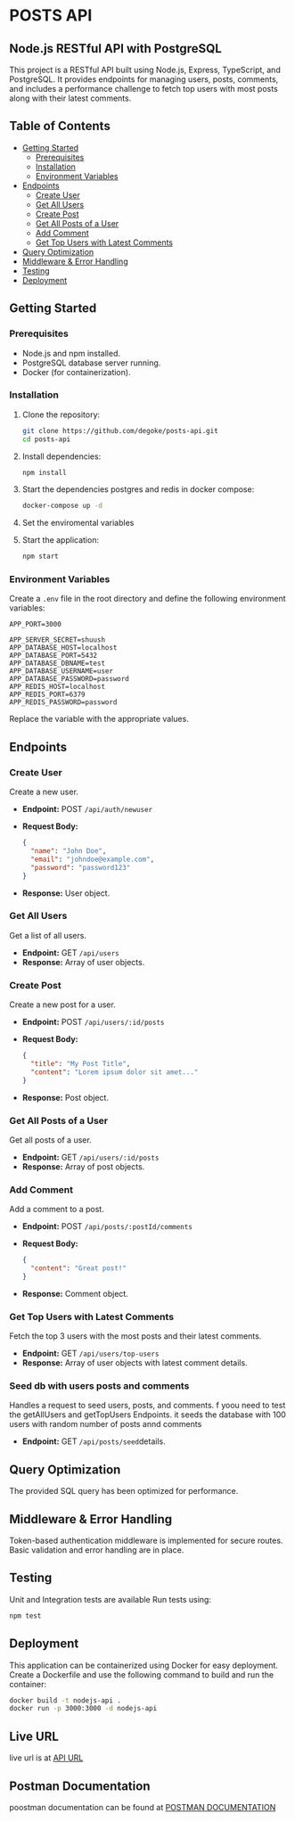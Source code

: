 # POSTS API

## Node.js RESTful API with PostgreSQL

This project is a RESTful API built using Node.js, Express, TypeScript, and PostgreSQL. It provides endpoints for managing users, posts, comments, and includes a performance challenge to fetch top users with most posts along with their latest comments.

## Table of Contents

- [Getting Started](#getting-started)
  - [Prerequisites](#prerequisites)
  - [Installation](#installation)
  - [Environment Variables](#environment-variables)
- [Endpoints](#endpoints)
  - [Create User](#create-user)
  - [Get All Users](#get-all-users)
  - [Create Post](#create-post)
  - [Get All Posts of a User](#get-all-posts-of-a-user)
  - [Add Comment](#add-comment)
  - [Get Top Users with Latest Comments](#get-top-users-with-latest-comments)
- [Query Optimization](#query-optimization)
- [Middleware & Error Handling](#middleware--error-handling)
- [Testing](#testing)
- [Deployment](#deployment)

## Getting Started

### Prerequisites

- Node.js and npm installed.
- PostgreSQL database server running.
- Docker (for containerization).

### Installation

1. Clone the repository:

   ```sh
   git clone https://github.com/degoke/posts-api.git
   cd posts-api
   ```

2. Install dependencies:

   ```sh
   npm install
   ```

3. Start the dependencies postgres and redis in docker compose:

   ```sh
   docker-compose up -d
   ```

4. Set the enviromental variables

5. Start the application:

   ```sh
   npm start
   ```

### Environment Variables

Create a `.env` file in the root directory and define the following environment variables:

```env
APP_PORT=3000

APP_SERVER_SECRET=shuush
APP_DATABASE_HOST=localhost
APP_DATABASE_PORT=5432
APP_DATABASE_DBNAME=test
APP_DATABASE_USERNAME=user
APP_DATABASE_PASSWORD=password
APP_REDIS_HOST=localhost
APP_REDIS_PORT=6379
APP_REDIS_PASSWORD=password
```

Replace the variable with the appropriate values.

## Endpoints

### Create User

Create a new user.

- **Endpoint:** POST `/api/auth/newuser`
- **Request Body:**

  ```json
  {
    "name": "John Doe",
    "email": "johndoe@example.com",
    "password": "password123"
  }
  ```

- **Response:** User object.

### Get All Users

Get a list of all users.

- **Endpoint:** GET `/api/users`
- **Response:** Array of user objects.

### Create Post

Create a new post for a user.

- **Endpoint:** POST `/api/users/:id/posts`
- **Request Body:**

  ```json
  {
    "title": "My Post Title",
    "content": "Lorem ipsum dolor sit amet..."
  }
  ```

- **Response:** Post object.

### Get All Posts of a User

Get all posts of a user.

- **Endpoint:** GET `/api/users/:id/posts`
- **Response:** Array of post objects.

### Add Comment

Add a comment to a post.

- **Endpoint:** POST `/api/posts/:postId/comments`
- **Request Body:**

  ```json
  {
    "content": "Great post!"
  }
  ```

- **Response:** Comment object.

### Get Top Users with Latest Comments

Fetch the top 3 users with the most posts and their latest comments.

- **Endpoint:** GET `/api/users/top-users`
- **Response:** Array of user objects with latest comment details.

### Seed db with users posts and comments

Handles a request to seed users, posts, and comments. f yoou need to test the getAllUsers and getTopUsers Endpoints. it seeds the database with 100 users with random number of posts annd comments

- **Endpoint:** GET `/api/posts/seed`details.

## Query Optimization

The provided SQL query has been optimized for performance.

## Middleware & Error Handling

Token-based authentication middleware is implemented for secure routes. Basic validation and error handling are in place.

## Testing

Unit and Integration tests are available Run tests using:

```sh
npm test
```

## Deployment

This application can be containerized using Docker for easy deployment. Create a Dockerfile and use the following command to build and run the container:

```sh
docker build -t nodejs-api .
docker run -p 3000:3000 -d nodejs-api
```

## Live URL

live url is at [API URL](https://posts-api-8fdd.onrender.com)

## Postman Documentation

poostman documentation can be found at [POSTMAN DOCUMENTATION](https://documenter.getpostman.com/view/13384271/2s9Y5YR2YS)

